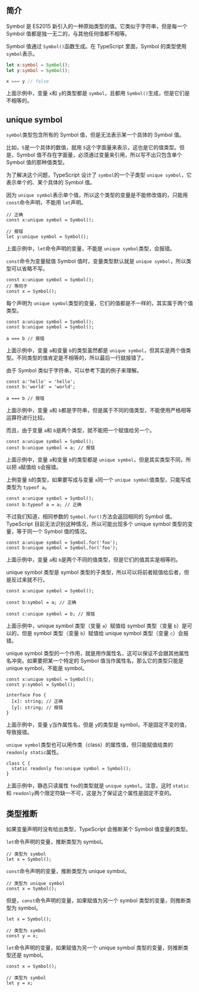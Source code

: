 ## 简介

Symbol 是 ES2015 新引入的一种原始类型的值。它类似于字符串，但是每一个 Symbol 值都是独一无二的，与其他任何值都不相等。

Symbol 值通过 `Symbol()`函数生成。在 TypeScript 里面，Symbol 的类型使用 `symbol`表示。

```typescript
let x:symbol = Symbol();
let y:symbol = Symbol();

x === y // false
```

上面示例中，变量 `x`和 `y`的类型都是 `symbol`，且都用 `Symbol()`生成，但是它们是不相等的。

## unique symbol

`symbol`类型包含所有的 Symbol 值，但是无法表示某一个具体的 Symbol 值。

比如，`5`是一个具体的数值，就用 `5`这个字面量来表示，这也是它的值类型。但是，Symbol 值不存在字面量，必须通过变量来引用，所以写不出只包含单个 Symbol 值的那种值类型。

为了解决这个问题，TypeScript 设计了 `symbol`的一个子类型 `unique symbol`，它表示单个的、某个具体的 Symbol 值。

因为 `unique symbol`表示单个值，所以这个类型的变量是不能修改值的，只能用 `const`命令声明，不能用 `let`声明。

```
// 正确
const x:unique symbol = Symbol();

// 报错
let y:unique symbol = Symbol();
```

上面示例中，`let`命令声明的变量，不能是 `unique symbol`类型，会报错。

`const`命令为变量赋值 Symbol 值时，变量类型默认就是 `unique symbol`，所以类型可以省略不写。

```
const x:unique symbol = Symbol();
// 等同于
const x = Symbol();
```

每个声明为 `unique symbol`类型的变量，它们的值都是不一样的，其实属于两个值类型。

```
const a:unique symbol = Symbol();
const b:unique symbol = Symbol();

a === b // 报错
```

上面示例中，变量 `a`和变量 `b`的类型虽然都是 `unique symbol`，但其实是两个值类型。不同类型的值肯定是不相等的，所以最后一行就报错了。

由于 Symbol 类似于字符串，可以参考下面的例子来理解。

```
const a:'hello' = 'hello';
const b:'world' = 'world';

a === b // 报错
```

上面示例中，变量 `a`和 `b`都是字符串，但是属于不同的值类型，不能使用严格相等运算符进行比较。

而且，由于变量 `a`和 `b`是两个类型，就不能把一个赋值给另一个。

```
const a:unique symbol = Symbol();
const b:unique symbol = a; // 报错
```

上面示例中，变量 `a`和变量 `b`的类型都是 `unique symbol`，但是其实类型不同，所以把 `a`赋值给 `b`会报错。

上例变量 `b`的类型，如果要写成与变量 `a`同一个 `unique symbol`值类型，只能写成类型为 `typeof a`。

```
const a:unique symbol = Symbol();
const b:typeof a = a; // 正确
```

不过我们知道，相同参数的 `Symbol.for()`方法会返回相同的 Symbol 值。TypeScript 目前无法识别这种情况，所以可能出现多个 unique symbol 类型的变量，等于同一个 Symbol 值的情况。

```
const a:unique symbol = Symbol.for('foo');
const b:unique symbol = Symbol.for('foo');
```

上面示例中，变量 `a`和 `b`是两个不同的值类型，但是它们的值其实是相等的。

unique symbol 类型是 symbol 类型的子类型，所以可以将前者赋值给后者，但是反过来就不行。

```
const a:unique symbol = Symbol();

const b:symbol = a; // 正确

const c:unique symbol = b; // 报错
```

上面示例中，unique symbol 类型（变量 `a`）赋值给 symbol 类型（变量 `b`）是可以的，但是 symbol 类型（变量 `b`）赋值给 unique symbol 类型（变量 `c`）会报错。

unique symbol 类型的一个作用，就是用作属性名，这可以保证不会跟其他属性名冲突。如果要把某一个特定的 Symbol 值当作属性名，那么它的类型只能是 unique symbol，不能是 symbol。

```
const x:unique symbol = Symbol();
const y:symbol = Symbol();

interface Foo {
  [x]: string; // 正确
  [y]: string; // 报错
}
```

上面示例中，变量 `y`当作属性名，但是 `y`的类型是 symbol，不是固定不变的值，导致报错。

`unique symbol`类型也可以用作类（class）的属性值，但只能赋值给类的 `readonly static`属性。

```
class C {
  static readonly foo:unique symbol = Symbol();
}
```

上面示例中，静态只读属性 `foo`的类型就是 `unique symbol`。注意，这时 `static`和 `readonly`两个限定符缺一不可，这是为了保证这个属性是固定不变的。

## 类型推断

如果变量声明时没有给出类型，TypeScript 会推断某个 Symbol 值变量的类型。

`let`命令声明的变量，推断类型为 symbol。

```
// 类型为 symbol
let x = Symbol();
```

`const`命令声明的变量，推断类型为 unique symbol。

```
// 类型为 unique symbol
const x = Symbol();
```

但是，`const`命令声明的变量，如果赋值为另一个 symbol 类型的变量，则推断类型为 symbol。

```
let x = Symbol();

// 类型为 symbol
const y = x;
```

`let`命令声明的变量，如果赋值为另一个 unique symbol 类型的变量，则推断类型还是 symbol。

```
const x = Symbol();

// 类型为 symbol
let y = x;
```
